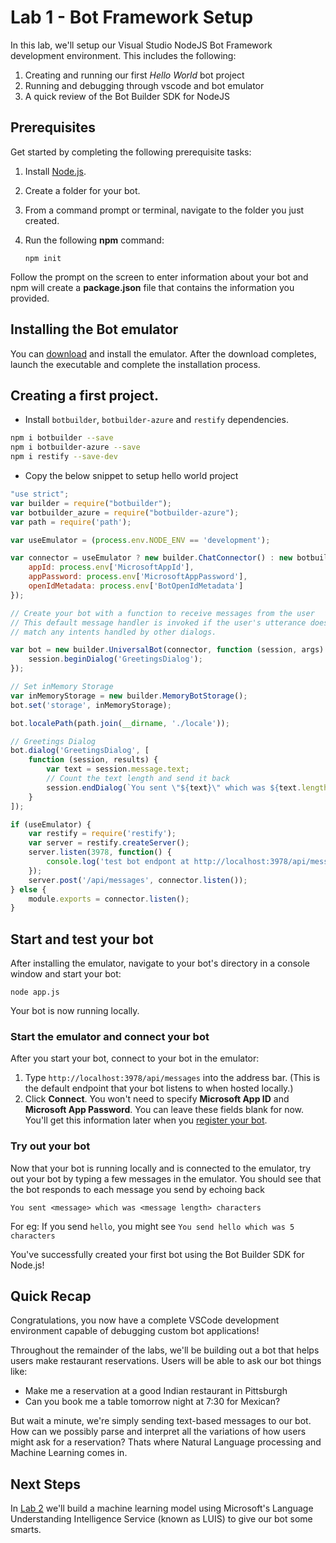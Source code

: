 # Lab 1 - Bot Framework Setup

In this lab, we'll setup our Visual Studio NodeJS Bot Framework development environment.  This includes the following:

1.	Creating and running our first *Hello World* bot project
2.  Running and debugging through vscode and bot emulator
3.	A quick review of the Bot Builder SDK for NodeJS

## Prerequisites
Get started by completing the following prerequisite tasks:

1. Install [Node.js](https://nodejs.org).
2. Create a folder for your bot.
3. From a command prompt or terminal, navigate to the folder you just created.
4. Run the following **npm** command:

    ```nodejs
    npm init
    ```

Follow the prompt on the screen to enter information about your bot and npm will create a **package.json** file that contains the information you provided. 

## Installing the Bot emulator

You can [download](https://emulator.botframework.com) and install the emulator. After the download completes, launch the executable and complete the installation process.

## Creating a first project.

* Install `botbuilder`, `botbuilder-azure` and `restify` dependencies.
 ```sh
 npm i botbuilder --save
 npm i botbuilder-azure --save
 npm i restify --save-dev
 ```
* Copy the below snippet to setup hello world project

```javascript
"use strict";
var builder = require("botbuilder");
var botbuilder_azure = require("botbuilder-azure");
var path = require('path');

var useEmulator = (process.env.NODE_ENV == 'development');

var connector = useEmulator ? new builder.ChatConnector() : new botbuilder_azure.BotServiceConnector({
    appId: process.env['MicrosoftAppId'],
    appPassword: process.env['MicrosoftAppPassword'],
    openIdMetadata: process.env['BotOpenIdMetadata']
});

// Create your bot with a function to receive messages from the user
// This default message handler is invoked if the user's utterance doesn't
// match any intents handled by other dialogs.

var bot = new builder.UniversalBot(connector, function (session, args) {
    session.beginDialog('GreetingsDialog');
});

// Set inMemory Storage
var inMemoryStorage = new builder.MemoryBotStorage();
bot.set('storage', inMemoryStorage);

bot.localePath(path.join(__dirname, './locale'));

// Greetings Dialog
bot.dialog('GreetingsDialog', [
    function (session, results) {
        var text = session.message.text;
        // Count the text length and send it back
        session.endDialog(`You sent \"${text}\" which was ${text.length} characters`);
    }
]);

if (useEmulator) {
    var restify = require('restify');
    var server = restify.createServer();
    server.listen(3978, function() {
        console.log('test bot endpont at http://localhost:3978/api/messages');
    });
    server.post('/api/messages', connector.listen());
} else {
    module.exports = connector.listen();
}


```

## Start and test your bot

After installing the emulator, navigate to your bot's directory in a console window and start your bot:

```nodejs
node app.js
```
   
Your bot is now running locally.

### Start the emulator and connect your bot
After you start your bot, connect to your bot in the emulator:

1. Type `http://localhost:3978/api/messages` into the address bar. (This is the default endpoint that your bot listens to when hosted locally.)
2. Click **Connect**. You won't need to specify **Microsoft App ID** and **Microsoft App Password**. You can leave these fields blank for now. You'll get this information later when you [register your bot](../bot-service-quickstart-registration.md).

### Try out your bot

Now that your bot is running locally and is connected to the emulator, try out your bot by typing a few messages in the emulator.
You should see that the bot responds to each message you send by echoing back 

`You sent <message> which was <message length> characters`

For eg: If you send `hello`, you might see `You send hello which was 5 characters`

You've successfully created your first bot using the Bot Builder SDK for Node.js!

## Quick Recap

Congratulations, you now have a complete VSCode development environment capable of debugging custom bot applications! 

Throughout the remainder of the labs, we'll be building out a bot that helps users make restaurant reservations.  Users will be able to ask our bot things like:

*	Make me a reservation at a good Indian restaurant in Pittsburgh
*	Can you book me a table tomorrow night at 7:30 for Mexican?

But wait a minute, we're simply sending text-based messages to our bot.  How can we possibly parse and interpret all the variations of how users might ask for a reservation?  Thats where Natural Language processing and Machine Learning comes in.

## Next Steps
In [Lab 2](https://github.com/gtewksbury/Microsoft-Bot-Framework-HOL/tree/master/lab%202%20-%20LUIS) we'll build a machine learning model using Microsoft's Language Understanding Intelligence Service (known as LUIS) to give our bot some smarts.